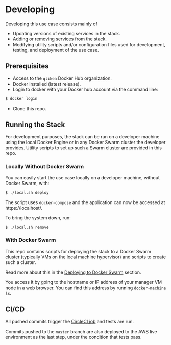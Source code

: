 # Developing

Developing this use case consists mainly of

* Updating versions of existing services in the stack.
* Adding or removing services from the stack.
* Modifying utility scripts and/or configuration files used for development, testing, and deployment of the use case.

## Prerequisites

* Access to the `qlikea` Docker Hub organization.
* Docker installed (latest release).
* Login to docker with your Docker hub account via the command line: 
```sh
$ docker login
```
* Clone this repo.

## Running the Stack

For development purposes, the stack can be run on a developer machine using the local Docker Engine or in any Docker
Swarm cluster the developer provides. Utility scripts to set up such a Swarm cluster are provided in this repo.

### Locally Without Docker Swarm

You can easily start the use case locally on a developer machine, without Docker Swarm, with:

```sh
$ ./local.sh deploy
```

The script uses `docker-compose` and the application can now be accessed at https://localhost/.

To bring the system down, run:

```sh
$ ./local.sh remove
```

### With Docker Swarm

This repo contains scripts for deploying the stack to a Docker Swarm cluster (typically VMs on the local machine
hypervisor) and scripts to create such a cluster.

Read more about this in the [Deploying to Docker Swarm](./deploying-swarm.md) section.

You access it by going to the hostname or IP address of your manager VM node in a web browser. You can find this address
by running `docker-machine ls`.

## CI/CD

All pushed commits trigger the [CircleCI job](https://circleci.com/gh/qlik-ea/core-assisted-prescription) and tests are
run.

Commits pushed to the `master` branch are also deployed to the AWS live environment as the last step, under the
condition that tests pass.
